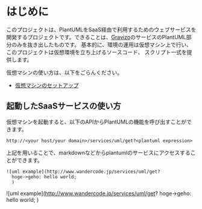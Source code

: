 # はじめに

このプロジェクトは、PlantUMLをSaaS経由で利用するためのウェブサービスを開発するプロジェクトです。できることは、[Gravizo](http://www.gravizo.com/)のサービスのPlantUML部分のみを抜き出したものです。
基本的に、環境の運用は仮想マシン上で行い、このプロジェクトは仮想環境を立ち上げるソースコード、
スクリプト一式を提供します。

仮想マシンの使い方は、以下をごらんください。

* [仮想マシンのセットアップ](vm/readme.md)

## 起動したSaaSサービスの使い方

仮想マシンを起動すると、以下のAPIからPlantUMLの機能を呼び出すことができます。

```
http://<your host/your domain>/services/uml/get?<plantuml expression>
```

上記を用いることで、markdownなどからplantumlのサービスにアクセスすることができます。
```
![uml example](http://www.wandercode.jp/services/uml/get?
  hoge->geho: hello world;
  )
```

![uml example](http://www.wandercode.jp/services/uml/get?
  hoge->geho: hello world;
  )
